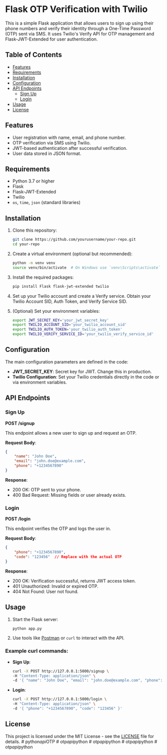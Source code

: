 # Flask OTP Verification with Twilio

This is a simple Flask application that allows users to sign up using their phone numbers and verify their identity through a One-Time Password (OTP) sent via SMS. It uses Twilio's Verify API for OTP management and Flask-JWT-Extended for user authentication.

## Table of Contents

- [Features](#features)
- [Requirements](#requirements)
- [Installation](#installation)
- [Configuration](#configuration)
- [API Endpoints](#api-endpoints)
  - [Sign Up](#sign-up)
  - [Login](#login)
- [Usage](#usage)
- [License](#license)

## Features

- User registration with name, email, and phone number.
- OTP verification via SMS using Twilio.
- JWT-based authentication after successful verification.
- User data stored in JSON format.

## Requirements

- Python 3.7 or higher
- Flask
- Flask-JWT-Extended
- Twilio
- `os`, `time`, `json` (standard libraries)

## Installation

1. Clone this repository:
   ```bash
   git clone https://github.com/yourusername/your-repo.git
   cd your-repo
   ```

2. Create a virtual environment (optional but recommended):
   ```bash
   python -m venv venv
   source venv/bin/activate  # On Windows use `venv\Scripts\activate`
   ```

3. Install the required packages:
   ```bash
   pip install Flask flask-jwt-extended twilio
   ```

4. Set up your Twilio account and create a Verify service. Obtain your Twilio Account SID, Auth Token, and Verify Service SID.

5. (Optional) Set your environment variables:
   ```bash
   export JWT_SECRET_KEY='your_jwt_secret_key'
   export TWILIO_ACCOUNT_SID='your_twilio_account_sid'
   export TWILIO_AUTH_TOKEN='your_twilio_auth_token'
   export TWILIO_VERIFY_SERVICE_ID='your_twilio_verify_service_id'
   ```

## Configuration

The main configuration parameters are defined in the code:
- **JWT_SECRET_KEY**: Secret key for JWT. Change this in production.
- **Twilio Configuration**: Set your Twilio credentials directly in the code or via environment variables.

## API Endpoints

### Sign Up

**POST /signup**

This endpoint allows a new user to sign up and request an OTP.

**Request Body**:
```json
{
    "name": "John Doe",
    "email": "john.doe@example.com",
    "phone": "+1234567890"
}
```

**Response**:
- 200 OK: OTP sent to your phone.
- 400 Bad Request: Missing fields or user already exists.

### Login

**POST /login**

This endpoint verifies the OTP and logs the user in.

**Request Body**:
```json
{
    "phone": "+1234567890",
    "code": "123456"  // Replace with the actual OTP
}
```

**Response**:
- 200 OK: Verification successful, returns JWT access token.
- 401 Unauthorized: Invalid or expired OTP.
- 404 Not Found: User not found.

## Usage

1. Start the Flask server:
   ```bash
   python app.py
   ```

2. Use tools like [Postman](https://www.postman.com/) or `curl` to interact with the API.

### Example curl commands:

- **Sign Up**:
   ```bash
   curl -X POST http://127.0.0.1:5000/signup \
   -H "Content-Type: application/json" \
   -d '{ "name": "John Doe", "email": "john.doe@example.com", "phone": "+1234567890" }'
   ```

- **Login**:
   ```bash
   curl -X POST http://127.0.0.1:5000/login \
   -H "Content-Type: application/json" \
   -d '{ "phone": "+1234567890", "code": "123456" }'
   ```

## License

This project is licensed under the MIT License - see the [LICENSE](LICENSE) file for details.
#   p y t h o n _ a p i _ O T P  
 #   o t p _ a p i _ p y t h o n  
 #   o t p _ a p i _ p y t h o n  
 #   o t p _ a p i _ p y t h o n  
 #   o t p _ a p i _ p y t h o n  
 